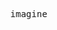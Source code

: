 <pre>










                                                imagine














 
































                                                                                                             .
</pre>